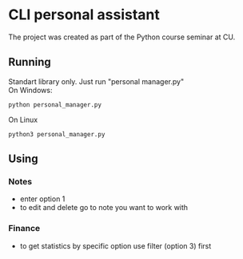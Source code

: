 # CLI personal assistant
The project was created as part of the Python course seminar at CU.
## Running
Standart library only. Just run "personal manager.py"  
On Windows:
```
python personal_manager.py
```
On Linux
```
python3 personal_manager.py
```
## Using
### Notes
* enter option 1
* to edit and delete go to note you want to work with
### Finance
* to get statistics by specific option use filter (option 3) first
